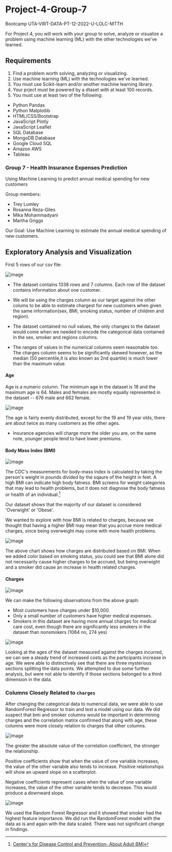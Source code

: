 # Project-4-Group-7
Bootcamp UTA-VIRT-DATA-PT-12-2022-U-LOLC-MTTH




For Project 4, you will work with your group to solve, analyze or visualize a problem using machine learning (ML) with the other technologies we've learned. 
## Requirements
1. Find a problem worth solving, analyzing or visualizing. 
2. Use machine learning (ML) with the technologies we've learned. 
3. You must use Scikit-learn and/or another machine learning library.
4. Your prject must be powered by a dtaset with at least 100 records.
5. You must use at least two of the following:

  * Python Pandas
  * Python Matplotlib
  * HTML/CSS/Bootstrap
  * JavaScript Plotly
  * JavaScript Leaflet
  * SQL Database
  * MongoDB Database
  * Google Cloud SQL
  * Amazon AWS
  * Tableau


### Group 7 - Health Insurance Expenses Prediction
Using Machine Learning to predict annual medical spending for new customers

Group members: 
  * Trey Lumley
  * Rosanna Reza-Giles
  * Mika Mohammadyani
  * Martha Griggs

Our Goal: Use Machine Learning to estimate the annual medical spending of new customers. 

## Exploratory Analysis and Visualization                               

First 5 rows of our csv file:

![image](https://github.com/MikaMohd/Project-4-Group-7/assets/115905663/6a897936-eff2-4d01-ab9d-4258f60eee77)

  * The dataset contains 1338 rows and 7 columns. Each row of the dataset contains information about one customer.

  * We will be using the charges column as our target against the other colums to be able to estimate chargest for new customers when given the same information(sex, BMI, smoking status, number of children and region). 

  * The dataset contained no null values, the only changes to the dataset would come when we needed to encode the categorical data contained in the sex, smoker and regions columns. 

  * The ranges of values in the numerical columns seem reasonable too. The charges column seems to be significantly skewed however, as the median (50 percentile,it is also known as 2nd quartile) is much lower than the maximum value.



#### Age

Age is a numeric column. The minimum age in the dataset is 18 and the maximum age is 64. Males and females are mostly equally represented in the dataset -- 676 male and 662 female. 

![image](https://github.com/MikaMohd/Project-4-Group-7/assets/115905663/79157f4f-5132-483f-9d0a-8870eae14ccf)


The age is fairly evenly distributed, except for the 19 and 19 year olds, there are about twice as many customers as the other ages. 

  * Insurance agencies will charge more the older you are, on the same note, younger people tend to have lower premiums. 

#### Body Mass Index (BMI)


![image](https://github.com/MikaMohd/Project-4-Group-7/assets/115905663/99d16af9-5ac4-4fa5-8e8e-de668b30d7f1)

The CDC's measurements for body-mass index is calculated by taking the person's weight in pounds divided by the sqaure of the height in feet. A high BMI can indicate high body fatness. BMI screens for weight categories that may lead to health problems, but it does not diagnose the body fatness or health of an individual.[^1]

[^1]: [Center's for Disease Control and Prevention- About Adult BMI](https://www.cdc.gov/healthyweight/assessing/bmi/adult_bmi/index.html)

Our dataset shows that the majority of our dataset is considered 'Overwight' or 'Obese'. 

We wanted to explore with how BMI is related to charges, because we thought that having a higher BMI may mean that you accrue more medical charges, since being overweight may come with more health problems. 

![image](https://github.com/MikaMohd/Project-4-Group-7/assets/115905663/b5520762-4beb-43ae-a669-7f7585727cd1)

The above chart shows how charges are distributed based on BMI. When we added color based on smoking status, you could see that BMI alone did not necessarily cause higher charges to be accrued, but being overwight and a smoker did cause an increase in health related charges. 

#### Charges

![image](https://github.com/MikaMohd/Project-4-Group-7/assets/115905663/21c13ca9-b811-4453-b5ed-f3f4a5a70518)


We can make the following observations from the above graph:

 * Most customers have charges under $10,000. 
 * Only a small number of customers have higher medical expenses. 
 * Smokers in this dataset are having more annual charges for medical care cost, even though there are significantly less smokers in the dataset than nonsmokers (1064 no, 274 yes)

![image](https://github.com/MikaMohd/Project-4-Group-7/assets/115905663/b1760986-6326-44f8-8fbf-0cebd815111b)

Looking at the ages of the dataset measured against the charges incurred, we can see a steady trend of increased costs as the participants increase in age. We were able to distinctively see that there are three mysterious sections splitting the data points. We attempted to due some further analysis, but were not able to identify if those sections belonged to a third dimension in the data. 
  
### Columns Closely Related to `charges` 

After changing the categorical data to numerical data, we were able to use RandomForest Regressor to train and test a model using our data. We did suspect that bmi and smoker columns would be important in determining charges and the correlation matrix confirmed that along with age, these columns were more closely relation to charges that other columns. 

![image](https://github.com/MikaMohd/Project-4-Group-7/assets/115905663/74472f68-0c5f-4bcb-b86e-81dd5b1a3064)

The greater the absolute value of the correlation coefficient, the stronger the relationship. 

Positive coefficients show that when the value of one variable increases, the value of the other variable also tends to increase. Positive relationships will show an upward slope on a scatterplot.

Negative coefficients represent cases when the value of one variable increases, the value of the other variable tends to decrease. This would produce a downward slope.

![image](https://github.com/MikaMohd/Project-4-Group-7/assets/115905663/c351740f-c221-4680-94d2-98580bf3c01c)

We used the Random Forest Regressor and it showed that smoker had the highest feature importance. We did run the RandomForest model with the data as is and again with the data scaled. There was not significant change in findings.
